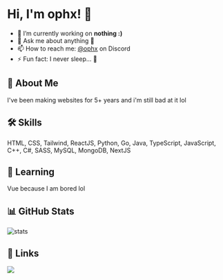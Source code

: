 # Hi, I'm ophx! 👋
- 🔭 I’m currently working on **nothing :)**
- 💬 Ask me about anything 🙂
- 📫 How to reach me: [@ophx](https://discordid.netlify.app/?id=459738097622712320) on Discord
- ⚡ Fun fact: I never sleep... 👀

## 🚀 About Me
I've been making websites for 5+ years and i'm still bad at it lol

## 🛠 Skills
HTML, CSS, Tailwind, ReactJS, Python, Go, Java, TypeScript, JavaScript, C++, C#, SASS, MySQL, MongoDB, NextJS

## 🌱 Learning
Vue because I am bored lol

## 📊 GitHub Stats
![stats](https://github-readme-stats.vercel.app/api?username=ophx&show_icons=true&theme=transparent)

## 🔗 Links
[![](https://dcbadge.vercel.app/api/server/3DRqNct4vM)](https://discord.gg/3DRqNct4vM)
